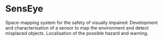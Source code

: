 # SensEye
Space-mapping system for the safety of visually impaired: 
Development and characterisation of a sensor to map the environment and detect misplaced objects. Localisation of the possible hazard and warning. 
